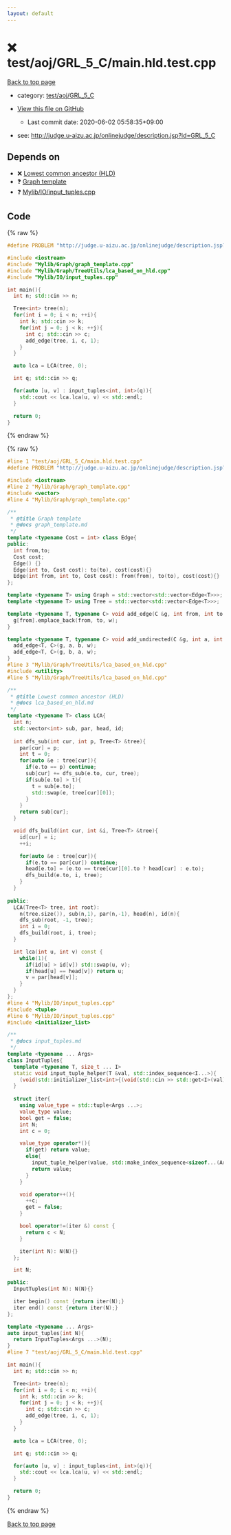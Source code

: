 ```yaml
---
layout: default
---
```


<!-- mathjax config similar to math.stackexchange -->
<script type="text/javascript" async
  src="https://cdnjs.cloudflare.com/ajax/libs/mathjax/2.7.5/MathJax.js?config=TeX-MML-AM_CHTML">
</script>
<script type="text/x-mathjax-config">
  MathJax.Hub.Config({
    TeX: { equationNumbers: { autoNumber: "AMS" }},
    tex2jax: {
      inlineMath: [ ['$','$'] ],
      processEscapes: true
    },
    "HTML-CSS": { matchFontHeight: false },
    displayAlign: "left",
    displayIndent: "2em"
  });
</script>

<script type="text/javascript" src="https://cdnjs.cloudflare.com/ajax/libs/jquery/3.4.1/jquery.min.js"></script>
<script src="https://cdn.jsdelivr.net/npm/jquery-balloon-js@1.1.2/jquery.balloon.min.js" integrity="sha256-ZEYs9VrgAeNuPvs15E39OsyOJaIkXEEt10fzxJ20+2I=" crossorigin="anonymous"></script>
<script type="text/javascript" src="../../../../assets/js/copy-button.js"></script>
<link rel="stylesheet" href="../../../../assets/css/copy-button.css" />


# :x: test/aoj/GRL_5_C/main.hld.test.cpp

<a href="../../../../index.html">Back to top page</a>

* category: <a href="../../../../index.html#502e31dec0efb369b23aee4c6aa81a7e">test/aoj/GRL_5_C</a>
* <a href="{{ site.github.repository_url }}/blob/master/test/aoj/GRL_5_C/main.hld.test.cpp">View this file on GitHub</a>
    - Last commit date: 2020-06-02 05:58:35+09:00


* see: <a href="http://judge.u-aizu.ac.jp/onlinejudge/description.jsp?id=GRL_5_C">http://judge.u-aizu.ac.jp/onlinejudge/description.jsp?id=GRL_5_C</a>


## Depends on

* :x: <a href="../../../../library/Mylib/Graph/TreeUtils/lca_based_on_hld.cpp.html">Lowest common ancestor (HLD)</a>
* :question: <a href="../../../../library/Mylib/Graph/graph_template.cpp.html">Graph template</a>
* :question: <a href="../../../../library/Mylib/IO/input_tuples.cpp.html">Mylib/IO/input_tuples.cpp</a>


## Code

<a id="unbundled"></a>
{% raw %}
```cpp
#define PROBLEM "http://judge.u-aizu.ac.jp/onlinejudge/description.jsp?id=GRL_5_C"

#include <iostream>
#include "Mylib/Graph/graph_template.cpp"
#include "Mylib/Graph/TreeUtils/lca_based_on_hld.cpp"
#include "Mylib/IO/input_tuples.cpp"

int main(){
  int n; std::cin >> n;

  Tree<int> tree(n);
  for(int i = 0; i < n; ++i){
    int k; std::cin >> k;
    for(int j = 0; j < k; ++j){
      int c; std::cin >> c;
      add_edge(tree, i, c, 1);
    }
  }

  auto lca = LCA(tree, 0);

  int q; std::cin >> q;

  for(auto [u, v] : input_tuples<int, int>(q)){
    std::cout << lca.lca(u, v) << std::endl;
  }

  return 0;
}

```
{% endraw %}

<a id="bundled"></a>
{% raw %}
```cpp
#line 1 "test/aoj/GRL_5_C/main.hld.test.cpp"
#define PROBLEM "http://judge.u-aizu.ac.jp/onlinejudge/description.jsp?id=GRL_5_C"

#include <iostream>
#line 2 "Mylib/Graph/graph_template.cpp"
#include <vector>
#line 4 "Mylib/Graph/graph_template.cpp"

/**
 * @title Graph template
 * @docs graph_template.md
 */
template <typename Cost = int> class Edge{
public:
  int from,to;
  Cost cost;
  Edge() {}
  Edge(int to, Cost cost): to(to), cost(cost){}
  Edge(int from, int to, Cost cost): from(from), to(to), cost(cost){}
};

template <typename T> using Graph = std::vector<std::vector<Edge<T>>>;
template <typename T> using Tree = std::vector<std::vector<Edge<T>>>;

template <typename T, typename C> void add_edge(C &g, int from, int to, T w = 1){
  g[from].emplace_back(from, to, w);
}

template <typename T, typename C> void add_undirected(C &g, int a, int b, T w = 1){
  add_edge<T, C>(g, a, b, w);
  add_edge<T, C>(g, b, a, w);
}
#line 3 "Mylib/Graph/TreeUtils/lca_based_on_hld.cpp"
#include <utility>
#line 5 "Mylib/Graph/TreeUtils/lca_based_on_hld.cpp"

/**
 * @title Lowest common ancestor (HLD)
 * @docs lca_based_on_hld.md
 */
template <typename T> class LCA{
  int n;
  std::vector<int> sub, par, head, id;
  
  int dfs_sub(int cur, int p, Tree<T> &tree){
    par[cur] = p;
    int t = 0;
    for(auto &e : tree[cur]){
      if(e.to == p) continue;
      sub[cur] += dfs_sub(e.to, cur, tree);
      if(sub[e.to] > t){
        t = sub[e.to];
        std::swap(e, tree[cur][0]);
      }
    }
    return sub[cur];
  }

  void dfs_build(int cur, int &i, Tree<T> &tree){
    id[cur] = i;
    ++i;

    for(auto &e : tree[cur]){
      if(e.to == par[cur]) continue;
      head[e.to] = (e.to == tree[cur][0].to ? head[cur] : e.to);
      dfs_build(e.to, i, tree);
    }
  }
  
public:
  LCA(Tree<T> tree, int root):
    n(tree.size()), sub(n,1), par(n,-1), head(n), id(n){
    dfs_sub(root, -1, tree);
    int i = 0;
    dfs_build(root, i, tree);
  }

  int lca(int u, int v) const {
    while(1){
      if(id[u] > id[v]) std::swap(u, v);
      if(head[u] == head[v]) return u;
      v = par[head[v]];
    }
  }
};
#line 4 "Mylib/IO/input_tuples.cpp"
#include <tuple>
#line 6 "Mylib/IO/input_tuples.cpp"
#include <initializer_list>

/**
 * @docs input_tuples.md
 */
template <typename ... Args>
class InputTuples{
  template <typename T, size_t ... I>
  static void input_tuple_helper(T &val, std::index_sequence<I...>){
    (void)std::initializer_list<int>{(void(std::cin >> std::get<I>(val)), 0)...};
  }
  
  struct iter{
    using value_type = std::tuple<Args ...>;
    value_type value;
    bool get = false;
    int N;
    int c = 0;

    value_type operator*(){
      if(get) return value;
      else{
        input_tuple_helper(value, std::make_index_sequence<sizeof...(Args)>());
        return value;
      }
    }

    void operator++(){
      ++c;
      get = false;
    }

    bool operator!=(iter &) const {
      return c < N;
    }

    iter(int N): N(N){}
  };

  int N;

public:
  InputTuples(int N): N(N){}

  iter begin() const {return iter(N);}
  iter end() const {return iter(N);}
};

template <typename ... Args>
auto input_tuples(int N){
  return InputTuples<Args ...>(N);
}
#line 7 "test/aoj/GRL_5_C/main.hld.test.cpp"

int main(){
  int n; std::cin >> n;

  Tree<int> tree(n);
  for(int i = 0; i < n; ++i){
    int k; std::cin >> k;
    for(int j = 0; j < k; ++j){
      int c; std::cin >> c;
      add_edge(tree, i, c, 1);
    }
  }

  auto lca = LCA(tree, 0);

  int q; std::cin >> q;

  for(auto [u, v] : input_tuples<int, int>(q)){
    std::cout << lca.lca(u, v) << std::endl;
  }

  return 0;
}

```
{% endraw %}

<a href="../../../../index.html">Back to top page</a>


